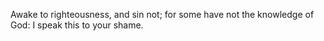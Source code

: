 Awake to righteousness, and sin not; for some have not the knowledge of God: I speak this to your shame.
